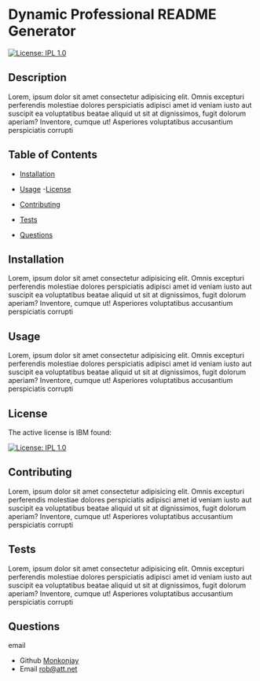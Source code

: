 # Dynamic Professional README Generator
  [![License: IPL 1.0](https://img.shields.io/badge/License-IPL_1.0-blue.svg)](https://opensource.org/licenses/IPL-1.0)
  ## Description
  Lorem, ipsum dolor sit amet consectetur adipisicing elit. Omnis excepturi perferendis molestiae dolores perspiciatis adipisci amet id veniam iusto aut suscipit ea voluptatibus beatae aliquid ut sit at dignissimos, fugit dolorum aperiam? Inventore, cumque ut! Asperiores voluptatibus accusantium perspiciatis corrupti
  ## Table of Contents
  - [Installation](#installation)
  - [Usage](#usage)
  -[License](#license)

  - [Contributing](#contributing)
  - [Tests](#tests)
  - [Questions](#questions)
  ## Installation
  Lorem, ipsum dolor sit amet consectetur adipisicing elit. Omnis excepturi perferendis molestiae dolores perspiciatis adipisci amet id veniam iusto aut suscipit ea voluptatibus beatae aliquid ut sit at dignissimos, fugit dolorum aperiam? Inventore, cumque ut! Asperiores voluptatibus accusantium perspiciatis corrupti
  ## Usage
  Lorem, ipsum dolor sit amet consectetur adipisicing elit. Omnis excepturi perferendis molestiae dolores perspiciatis adipisci amet id veniam iusto aut suscipit ea voluptatibus beatae aliquid ut sit at dignissimos, fugit dolorum aperiam? Inventore, cumque ut! Asperiores voluptatibus accusantium perspiciatis corrupti
  ## License

  The active license is IBM found:

  [![License: IPL 1.0](https://img.shields.io/badge/License-IPL_1.0-blue.svg)](https://opensource.org/licenses/IPL-1.0)
  ## Contributing
  Lorem, ipsum dolor sit amet consectetur adipisicing elit. Omnis excepturi perferendis molestiae dolores perspiciatis adipisci amet id veniam iusto aut suscipit ea voluptatibus beatae aliquid ut sit at dignissimos, fugit dolorum aperiam? Inventore, cumque ut! Asperiores voluptatibus accusantium perspiciatis corrupti
  ## Tests
  Lorem, ipsum dolor sit amet consectetur adipisicing elit. Omnis excepturi perferendis molestiae dolores perspiciatis adipisci amet id veniam iusto aut suscipit ea voluptatibus beatae aliquid ut sit at dignissimos, fugit dolorum aperiam? Inventore, cumque ut! Asperiores voluptatibus accusantium perspiciatis corrupti
  ## Questions
  email
  - Github [Monkonjay](https://github.com/Monkonjay)
  - Email rob@att.net